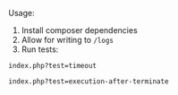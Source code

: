 Usage:

1. Install composer dependencies
2. Allow for writing to `/logs`
3. Run tests:
  
  `index.php?test=timeout`
  
  `index.php?test=execution-after-terminate`
